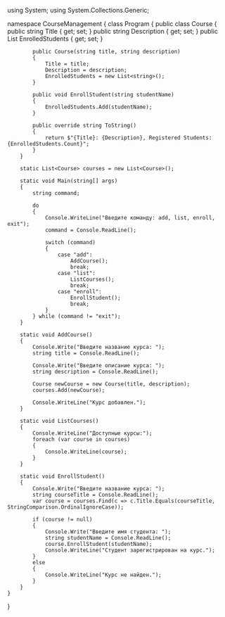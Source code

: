 using System;
using System.Collections.Generic;

namespace CourseManagement
{
    class Program
    {
        public class Course
        {
            public string Title { get; set; }
            public string Description { get; set; }
            public List<string> EnrolledStudents { get; set; }

            public Course(string title, string description)
            {
                Title = title;
                Description = description;
                EnrolledStudents = new List<string>();
            }

            public void EnrollStudent(string studentName)
            {
                EnrolledStudents.Add(studentName);
            }

            public override string ToString()
            {
                return $"{Title}: {Description}, Registered Students: {EnrolledStudents.Count}";
            }
        }

        static List<Course> courses = new List<Course>();

        static void Main(string[] args)
        {
            string command;

            do
            {
                Console.WriteLine("Введите команду: add, list, enroll, exit");
                command = Console.ReadLine();

                switch (command)
                {
                    case "add":
                        AddCourse();
                        break;
                    case "list":
                        ListCourses();
                        break;
                    case "enroll":
                        EnrollStudent();
                        break;
                }
            } while (command != "exit");
        }

        static void AddCourse()
        {
            Console.Write("Введите название курса: ");
            string title = Console.ReadLine();

            Console.Write("Введите описание курса: ");
            string description = Console.ReadLine();

            Course newCourse = new Course(title, description);
            courses.Add(newCourse);

            Console.WriteLine("Курс добавлен.");
        }

        static void ListCourses()
        {
            Console.WriteLine("Доступные курсы:");
            foreach (var course in courses)
            {
                Console.WriteLine(course);
            }
        }

        static void EnrollStudent()
        {
            Console.Write("Введите название курса: ");
            string courseTitle = Console.ReadLine();
            var course = courses.Find(c => c.Title.Equals(courseTitle, StringComparison.OrdinalIgnoreCase));

            if (course != null)
            {
                Console.Write("Введите имя студента: ");
                string studentName = Console.ReadLine();
                course.EnrollStudent(studentName);
                Console.WriteLine("Студент зарегистрирован на курс.");
            }
            else
            {
                Console.WriteLine("Курс не найден.");
            }
        }
    }
}
